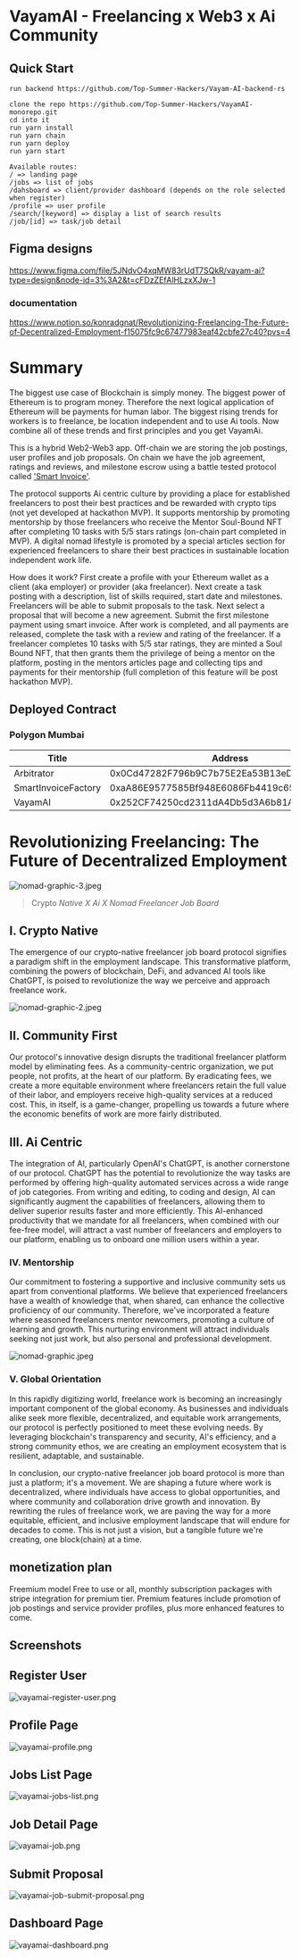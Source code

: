 # VayamAI - Freelancing x Web3 x Ai Community

## Quick Start

```
run backend https://github.com/Top-Summer-Hackers/Vayam-AI-backend-rs

clone the repo https://github.com/Top-Summer-Hackers/VayamAI-monorepo.git
cd into it
run yarn install
run yarn chain
run yarn deploy
run yarn start

Available routes:
/ => landing page
/jobs => list of jobs
/dahsboard => client/provider dashboard (depends on the role selected when register)
/profile => user profile
/search/[keyword] => display a list of search results
/job/[id] => task/job detail
```

## Figma designs

https://www.figma.com/file/5JNdvO4xqMW83rUdT7SQkR/vayam-ai?type=design&node-id=3%3A2&t=cFDzZEfAlHLzxXJw-1

### documentation

https://www.notion.so/konradgnat/Revolutionizing-Freelancing-The-Future-of-Decentralized-Employment-f15075fc9c67477983eaf42cbfe27c40?pvs=4

# Summary

The biggest use case of Blockchain is simply money. The biggest power of Ethereum is to program money. Therefore the next logical application of Ethereum will be payments for human labor. The biggest rising trends for workers is to freelance, be location independent and to use Ai tools. Now combine all of these trends and first principles and you get VayamAi.

This is a hybrid Web2-Web3 app. Off-chain we are storing the job postings, user profiles and job proposals. On chain we have the job agreement, ratings and reviews, and milestone escrow using a battle tested protocol called ['Smart Invoice'](https://smartinvoice.xyz).

The protocol supports Ai centric culture by providing a place for established freelancers to post their best practices and be rewarded with crypto tips (not yet developed at hackathon MVP). It supports mentorship by promoting mentorship by those freelancers who receive the Mentor Soul-Bound NFT after completing 10 tasks with 5/5 stars ratings (on-chain part completed in MVP). A digital nomad lifestyle is promoted by a special articles section for experienced freelancers to share their best practices in sustainable location independent work life.

How does it work? First create a profile with your Ethereum wallet as a client (aka employer) or provider (aka freelancer). Next create a task posting with a description, list of skills required, start date and milestones. Freelancers will be able to submit proposals to the task. Next select a proposal that will become a new agreement. Submit the first milestone payment using smart invoice. After work is completed, and all payments are released, complete the task with a review and rating of the freelancer. If a freelancer completes 10 tasks with 5/5 star ratings, they are minted a Soul Bound NFT, that then grants them the privilege of being a mentor on the platform, posting in the mentors articles page and collecting tips and payments for their mentorship (full completion of this feature will be post hackathon MVP).

## Deployed Contract

### Polygon Mumbai

| Title               | Address                                    |
| ------------------- | ------------------------------------------ |
| Arbitrator          | 0x0Cd47282F796b9C7b75E2Ea53B13eDeb4C308f34 |
| SmartInvoiceFactory | 0xaA86E9577585Bf948E6086Fb4419c65e02FCA480 |
| VayamAI             | 0x252CF74250cd2311dA4Db5d3A6b81A2b97006F5e |

# Revolutionizing Freelancing: The Future of Decentralized Employment

![nomad-graphic-3.jpeg](./assets/nomad-graphic-3.png)

> Crypto _Native X Ai X Nomad Freelancer Job Board_

## I. Crypto Native

The emergence of our crypto-native freelancer job board protocol signifies a paradigm shift in the employment landscape. This transformative platform, combining the powers of blockchain, DeFi, and advanced AI tools like ChatGPT, is poised to revolutionize the way we perceive and approach freelance work.

![nomad-graphic-2.jpeg](./assets/nomad-graphic-2.png)

## II. Community First

Our protocol's innovative design disrupts the traditional freelancer platform model by eliminating fees. As a community-centric organization, we put people, not profits, at the heart of our platform. By eradicating fees, we create a more equitable environment where freelancers retain the full value of their labor, and employers receive high-quality services at a reduced cost. This, in itself, is a game-changer, propelling us towards a future where the economic benefits of work are more fairly distributed.

## III. Ai Centric

The integration of AI, particularly OpenAI's ChatGPT, is another cornerstone of our protocol. ChatGPT has the potential to revolutionize the way tasks are performed by offering high-quality automated services across a wide range of job categories. From writing and editing, to coding and design, AI can significantly augment the capabilities of freelancers, allowing them to deliver superior results faster and more efficiently. This AI-enhanced productivity that we mandate for all freelancers, when combined with our fee-free model, will attract a vast number of freelancers and employers to our platform, enabling us to onboard one million users within a year.

### IV. Mentorship

Our commitment to fostering a supportive and inclusive community sets us apart from conventional platforms. We believe that experienced freelancers have a wealth of knowledge that, when shared, can enhance the collective proficiency of our community. Therefore, we've incorporated a feature where seasoned freelancers mentor newcomers, promoting a culture of learning and growth. This nurturing environment will attract individuals seeking not just work, but also personal and professional development.

![nomad-graphic.jpeg](./assets/nomad-graphic.png)

### V. Global Orientation

In this rapidly digitizing world, freelance work is becoming an increasingly important component of the global economy. As businesses and individuals alike seek more flexible, decentralized, and equitable work arrangements, our protocol is perfectly positioned to meet these evolving needs. By leveraging blockchain's transparency and security, AI's efficiency, and a strong community ethos, we are creating an employment ecosystem that is resilient, adaptable, and sustainable.

In conclusion, our crypto-native freelancer job board protocol is more than just a platform; it's a movement. We are shaping a future where work is decentralized, where individuals have access to global opportunities, and where community and collaboration drive growth and innovation. By rewriting the rules of freelance work, we are paving the way for a more equitable, efficient, and inclusive employment landscape that will endure for decades to come. This is not just a vision, but a tangible future we're creating, one block(chain) at a time.

## monetization plan

Freemium model
Free to use or all, monthly subscription packages with stripe integration for premium tier. Premium features include promotion of job postings and service provider profiles, plus more enhanced features to come.

## Screenshots

## Register User

![vayamai-register-user.png](./assets/screenshots/vayamai-register-user.png)

## Profile Page

![vayamai-profile.png](./assets/screenshots/vayamai-profile.png)

## Jobs List Page

![vayamai-jobs-list.png](./assets/screenshots/vayamai-jobs-list.png)

## Job Detail Page

![vayamai-job.png](./assets/screenshots/vayamai-job.png)

## Submit Proposal

![vayamai-job-submit-proposal.png](./assets/screenshots/vayamai-job-submit-proposal.png)

## Dashboard Page

![vayamai-dashboard.png](./assets/screenshots/vayamai-dashboard.png)
